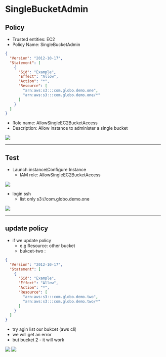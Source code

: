 # SingleBucketAdmin

## Policy
* Trusted entities: EC2
* Policy Name: SingleBucketAdmin
````json
{
  "Version": "2012-10-17",
  "Statement": [
    {
      "Sid": "Example",
      "Effect": "Allow",
      "Action": "*",
      "Resource": [
        "arn:aws:s3:::com.globo.demo.one",
        "arn:aws:s3:::com.globo.demo.one/*"
      ]
    }
  ]
}
````
* Role name: AllowSingleEC2BucketAccess
* Description: Allow instance to administer a single bucket

[<img src="https://i.imgur.com/9SP4xph.png">](https://i.imgur.com/9SP4xph.png)

---

## Test
* Launch instance\Configure Instance
  * IAM role: AllowSingleEC2BucketAccess
  
[<img src="https://i.imgur.com/lanZ4jK.png">](https://i.imgur.com/lanZ4jK.png)
[<igm src="https://i.imgur.com/SsAJMCx.png">](https://i.imgur.com/SsAJMCx.png)

* login ssh
  * list only s3://com.globo.demo.one
  
[<img src="https://i.imgur.com/IGalJlR.png">](https://i.imgur.com/IGalJlR.png)


---

## update policy
* if we update policy
  * e.g Resource: other bucket
  * bukcet-two :
````json
{
  "Version": "2012-10-17",
  "Statement": [
    {
      "Sid": "Example",
      "Effect": "Allow",
      "Action": "*",
      "Resource": [
        "arn:aws:s3:::com.globo.demo.two",
        "arn:aws:s3:::com.globo.demo.two/*"
      ]
    }
  ]
}
````
* try agin list our bukcet (aws cli)
* we will get an error
* but bucket 2 - it will work

[<img src="https://i.imgur.com/wv1DuPl.png">](https://i.imgur.com/wv1DuPl.png)
[<img src="https://i.imgur.com/QDgQU2J.png">](https://i.imgur.com/QDgQU2J.png)
